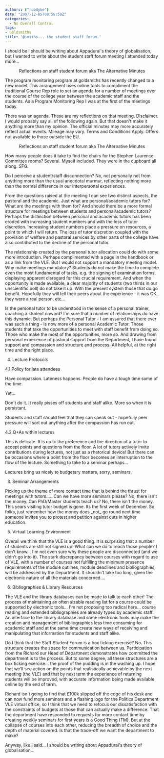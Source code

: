 ```yaml
---
authors: ["robdyke"]
date: "2007-12-05T00:59:59Z"
categories:
  - No Overall Control
tags:
- Goldsmiths
title: '@smiths... the student staff forum.'
---
```

I should be I should be writing about Appadurai's theory of globalisation, but I wanted to write about the student staff forum meeting I attended today more...

<div align="center">
  Reflections on staff student forum aka The Alternative Minutes
</div>

The program monitoring program at goldsmiths has recently changed to a new model. This arrangement uses online tools to compliment the traditional Course Rep role to set an agenda for a number of meetings over the course of the college year between the academic staff and the students. As a Program Monitoring Rep I was at the first of the meetings today.

There was an agenda. These are my reflections on that meeting. Disclaimer. I would probably say all of the following again. But that doesn't make it anything more than my opinion. The official minutes may more accurately reflect actual events. Mileage may vary. Terms and Conditions Apply. Offers not available to those outside the EU.

<!--more-->

<div align="center">
  Reflections on staff student forum aka The Alternative Minutes
</div>

How many people does it take to find the chairs for the Stephen Laurence Committee rooms? Several. Myself included. They were in the cupboard all along. SFG.

Do I perceive a student/staff disconnection? No, not personally not from anything more than the usual anecdotal murmur, reflecting nothing more than the normal difference in our interpersonal experiences.

From the questions raised at the meeting I can see two distinct aspects, the pastoral and the academic. Just what are personal/academic tutors for? What are the meetings with them for? And should there be a more formal structure for meetings between students and personal/academic tutors? Perhaps the distinction between personal and academic tutors has been eroded with increasing student numbers and with the loss of tutor discretion. Increasing student numbers place a pressure on resources, a point to which I will return. The loss of tutor discretion coupled with the provision of welfare and pastoral services by other parts of the college have also contributed to the decline of the personal tutor.

The relationship created by the personal tutor allocation could do with some more introduction. Perhaps complimented with a page in the handbook or as a link from the VLE. But I would not support a mandatory meeting model. Why make meetings mandatory? Students do not make the time to complete even the most fundamental of tasks, e.g. the signing of examination forms, displaying apparent disregard for this crucial requirement. And when the opportunity is made available, a clear majority of students (two thirds in our unscientific poll) do not take it up. With the present system those that do go benefit. Hopefully they will tell their peers about the experience - it was OK, they were a real person, etc...

Is the personal tutor to be understood in the sense of a personal trainer, coaching a student onward? I'm sure that a number of relationships do have this dynamic. But perhaps the Personal Tutor - I am assured that there ever was such a thing - is now more of a personal Academic Tutor. Those students that take the opportunities to meet with staff benefit from doing so. Those who make the most of the opportunities, more so. And drawing from personal experience of pastoral support from the Department, I have found support and compassion and structure and process. All helpful, at the right time and the right place.

4. Lecture Protocols
  
4.1 Policy for late attendees

Have compassion. Lateness happens. People do have a tough time some of the time.
  
Yet...
  
Don't do it. It really pisses off students and staff alike. More so when it is persistant.

Students and staff should feel that they can speak out - hopefully peer pressure will sort out anything after the compassion has run out.

4.2 Q+As within lectures

This is delicate. It is up to the preference and the direction of a tutor to accept points and questions from the floor. A lot of tutors actively invite contributions during lectures, not just as a rhetorical device! But there can be occasions where a point from the floor becomes an interruption to the flow of the lecture. Something to take to a seminar perhaps...

Lectures bring us nicely to budgetary matters, sorry, seminars.

3. Seminar Arrangements

Picking up the theme of more contact time that is behind the thrust for meetings with tutors..... Can we have more seminars please? No, there isn't the money. Can PhD/Master students teach us? No, there isn't the money. This years visiting tutor budget is gone. Its the first week of December. So folks, just remember how the money does \_not\_ go round next time someone invites you to protest and petition against cuts in higher education.

5. Virtual Learning Environment
  
Overall we think that the VLE is a good thing. It is surprising that a number of students are still not signed up! What can we do to reach those people? I don't know... I'm not even sure why these people are disconnected (and we didn't go into it). The stark discrepancy between courses with regard to use of VLE, with a number of courses not fulfilling the minimum presence requirements of the module outlines, module deadlines and bibliographies, will be addressed by the Department. It shouldn't take too long, given the electronic nature of all the materials concerned....

6. Bibliographies &#038; Library Resources
  
The VLE and the library databases can be made to talk to each other! The process of maintaining an often sizable reading list for a course could be supported by electronic tools... I'm not proposing too radical here... course reading and extended bibliographies are already typed by academic staff. An interface to the library database and some electronic tools may make the creation and management of bibliographies less time consuming for academic staff and at the same time create new ways of receiving and manipulating that information for students and staff alike.

Do I think that the Staff Student Forum is a box ticking exercise? No. This structure creates the space for communication between us. Participation from the Richard our Head of Department demonstrates how committed the department is to the process. But to some degree, all these structures are a box ticking exercise... the proof of the pudding is in the washing up. I hope that we'll see action on the points that realistically achievable by the next meeting (the VLE) and that by next term the experience of returning students will be improved, with accurate information being made available online by the end of term.

Richard isn't going to find that £100k slipped off the edge of his desk and can now fund more seminars and a flashing logo for the Politics Department VLE virtual office, so I think that we need to refocus our dissatisfaction with the constraints of budgets at those that can actually make a difference. That the department have responded to requests for more contact time by creating weekly seminars for first years is a Good Thing (TM). But at the collapse of courses into each other, reducing the breadth of choice and the depth of material covered. Is that the trade-off we want the department to make?

Anyway, like I said... I should be writing about Appadurai's theory of globalisation...